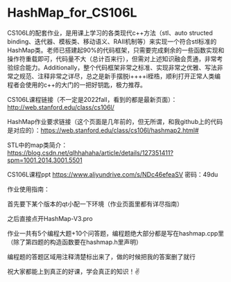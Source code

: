 # HashMap_for_CS106L
CS106L的配套作业，是用课上学习的各类现代c++方法（stl、auto structed binding、迭代器、模板类、移动语义、RAII机制等）来实现一个符合stl标准的HashMap类。老师已搭建起90%的代码框架，只需要完成剩余的一些函数实现和操作符重载即可，代码量不大（总计百来行），但需对上述知识融会贯通，非常考验综合能力。Additionally，整个代码框架非常之标准、实现非常之优雅、写法非常之规范、注释非常之详尽，总之是新手摆脱i++++i桎梏，顺利打开正常人类编程者会使用的c++的大门的一把好钥匙，极力推荐。

CS106L课程链接（不一定是2022fall，看到的都是最新页面）：http://web.stanford.edu/class/cs106l/

HashMap作业要求链接（这个页面是几年前的，但无所谓，和我github上的代码是对应的）：https://web.stanford.edu/class/cs106l/hashmap2.html#

STL中的map类简介：https://blog.csdn.net/qlhhahaha/article/details/127351411?spm=1001.2014.3001.5501

CS106L课程ppt https://www.aliyundrive.com/s/NDc46efeaSV 密码：49du



作业使用指南：

首先要下某个版本的qt小配一下环境（作业页面里都有详尽指南）

之后直接点开HashMap-V3.pro

作业一共有5个编程大题+10个问答题，编程题绝大部分都是写在hashmap.cpp里（除了第四题的构造函数要在hashmap.h里声明）

编程题的答题区域用注释清楚标出来了，做的时候把我的答案删了就行

祝大家都能上到真正的好课，学会真正的知识！✌
